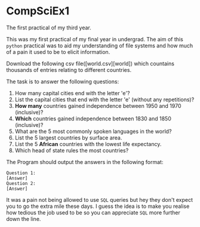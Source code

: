 # CompSciEx1
The first practical of my third year.

This was my first practical of my final year in undergrad. The aim of this `python` practical was to aid my understanding of file systems and how much of a pain it used to be to elicit information. 

Download the following csv file([world.csv][world]) which countains thousands of entries relating to different countries.

The task is to answer the following questions:

1. How many capital cities end with the letter 'e'?
2. List the capital cities that end with the letter 'e' (without any repetitions)?
3. **How many** countries gained independence between 1950 and 1970 (inclusive)?
4. **Which** countries gained independence between 1830 and 1850 (inclusive)?
5. What are the 5 most commonly spoken languages in the world?
6. List the 5 largest countries by surface area.
7. List the 5 **African** countries with the lowest life expectancy.
8. Which head of state rules the most countries?

The Program should output the answers in the following format:

```
Question 1:
[Answer]
Question 2:
[Answer]
```

It was a pain not being allowed to use `SQL` queries but hey they don't expect you to go the extra mile these days. I guess the idea is to make you realise how tedious the job used to be so you can appreciate `SQL` more further down the line. 

